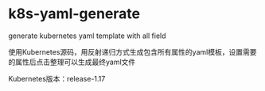 # k8s-yaml-generate
generate kubernetes yaml template with all field

使用Kubernetes源码，用反射递归方式生成包含所有属性的yaml模板，设置需要的属性后点击整理可以生成最终yaml文件

Kubernetes版本：release-1.17
